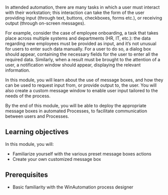 In attended automation, there are many tasks in which a user must interact with their workstation; this interaction can take the form of the user providing input (through text, buttons, checkboxes, forms etc.), or receiving output (through on-screen messages).

For example, consider the case of employee onboarding, a task that takes place across multiple systems and departments (HR, IT, etc.): the data regarding new employees must be provided as input, and it’s not unusual for users to enter such data manually. For a user to do so, a dialog box should appear, containing the necessary fields for the user to enter all the required data. Similarly, when a result must be brought to the attention of a user, a notification window should appear, displaying the relevant information.

In this module, you will learn about the use of message boxes, and how they can be used to request input from, or provide output to, the user. You will also create a custom message window to enable user input tailored to the needs of the process.

By the end of this module, you will be able to deploy the appropriate message boxes in automated Processes, to facilitate communication between users and Processes.

## Learning objectives

In this module, you will:

* Familiarize yourself with the various preset message boxes actions
* Create your own customized message box

## Prerequisites

* Basic familiarity with the WinAutomation process designer
